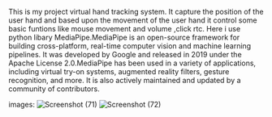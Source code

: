 This is my project virtual hand tracking system. It capture the position of the user hand and based upon the movement of the user hand it control some basic funtions 
like mouse movement and volume ,click rtc. Here i use python libary MediaPipe.MediaPipe is an open-source framework for building cross-platform, real-time computer 
vision and machine learning pipelines. It was developed by Google and released in 2019 under the Apache License 2.0.MediaPipe has been used in a variety of applications,
including virtual try-on systems, augmented reality filters, gesture recognition, and more. It is also actively maintained and updated by a community of contributors.

images:
![Screenshot (71)](https://user-images.githubusercontent.com/72138998/221932936-749dbd88-9af3-4652-a282-6afca6b6298c.png)
![Screenshot (72)](https://user-images.githubusercontent.com/72138998/221932948-4dc82430-7f5a-4e39-9774-ed2d1ad1bf7c.png)
